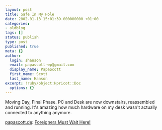 ```yaml
---
layout: post
title: Safe In My Hole
date: 2002-01-13 15:01:39.000000000 +01:00
categories:
- oldblog
tags: []
status: publish
type: post
published: true
meta: {}
author:
  login: shanson
  email: papascott-wp@gmail.com
  display_name: PapaScott
  first_name: Scott
  last_name: Hanson
excerpt: !ruby/object:Hpricot::Doc
  options: {}
---
```

<p>Moving Day, Final Phase. PC and Desk are now downstairs, reassembled and running. It's amazing how much hardware on my desk wasn't actually connected to anything anymore. </p>
<p><a href="https://www.papascott.de">papascott.de</a>: <a href="/2002/01/13/index.php#000102">Foreigners Must Wait Here!</a></p>
